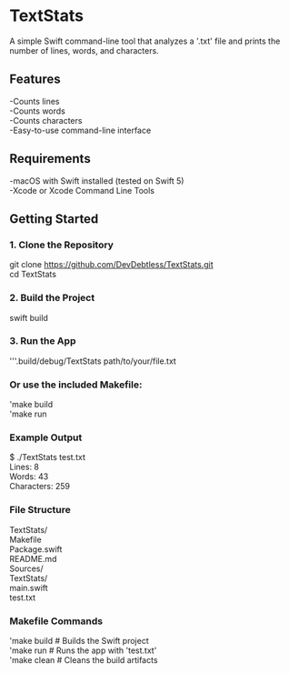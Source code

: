 # TextStats  

A simple Swift command-line tool that analyzes a '.txt' file and prints the number of lines, words, and characters.

## Features  

-Counts lines  
-Counts words  
-Counts characters  
-Easy-to-use command-line interface  

## Requirements  

-macOS with Swift installed (tested on Swift 5)  
-Xcode or Xcode Command Line Tools  

## Getting Started  

### 1. Clone the Repository  

git clone https://github.com/DevDebtless/TextStats.git  
cd TextStats  

### 2. Build the Project  

swift build  

### 3. Run the App  

'''.build/debug/TextStats path/to/your/file.txt  

### Or use the included Makefile:  

'make build  
'make run  

### Example Output  

$ ./TextStats test.txt  
Lines: 8  
Words: 43  
Characters: 259  

###  File Structure ###  

TextStats/  
	Makefile  
	Package.swift  
	README.md  
	Sources/  
		TextStats/  
			main.swift  
	test.txt  

### Makefile Commands ###  

'make build	# Builds the Swift project  
'make run 	# Runs the app with 'test.txt'  
'make clean	# Cleans the build artifacts  
